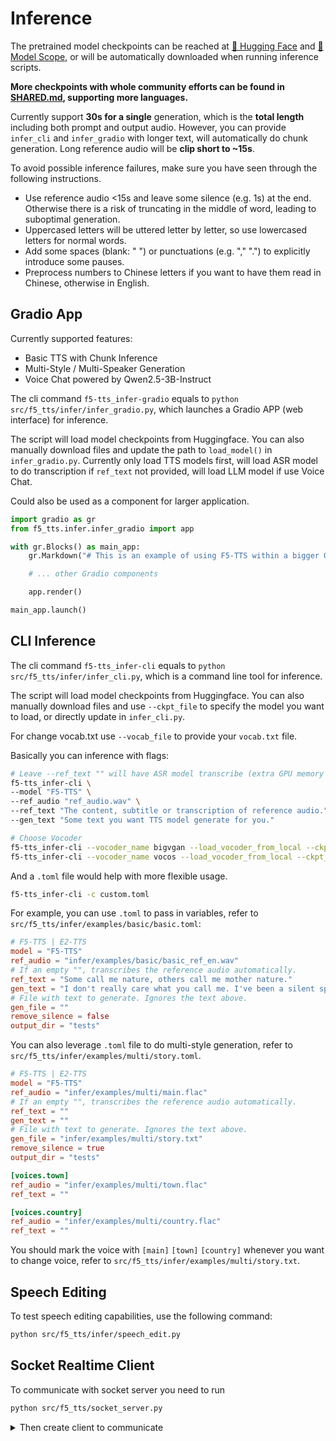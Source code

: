 # Inference

The pretrained model checkpoints can be reached at [🤗 Hugging Face]() and [🤖 Model Scope](), or will be automatically downloaded when running inference scripts.

**More checkpoints with whole community efforts can be found in [SHARED.md](SHARED.md), supporting more languages.**

Currently support **30s for a single** generation, which is the **total length** including both prompt and output audio. However, you can provide `infer_cli` and `infer_gradio` with longer text, will automatically do chunk generation. Long reference audio will be **clip short to ~15s**.

To avoid possible inference failures, make sure you have seen through the following instructions.

- Use reference audio <15s and leave some silence (e.g. 1s) at the end. Otherwise there is a risk of truncating in the middle of word, leading to suboptimal generation.
- Uppercased letters will be uttered letter by letter, so use lowercased letters for normal words. 
- Add some spaces (blank: " ") or punctuations (e.g. "," ".") to explicitly introduce some pauses.
- Preprocess numbers to Chinese letters if you want to have them read in Chinese, otherwise in English.


## Gradio App

Currently supported features:

- Basic TTS with Chunk Inference
- Multi-Style / Multi-Speaker Generation
- Voice Chat powered by Qwen2.5-3B-Instruct

The cli command `f5-tts_infer-gradio` equals to `python src/f5_tts/infer/infer_gradio.py`, which launches a Gradio APP (web interface) for inference.

The script will load model checkpoints from Huggingface. You can also manually download files and update the path to `load_model()` in `infer_gradio.py`. Currently only load TTS models first, will load ASR model to do transcription if `ref_text` not provided, will load LLM model if use Voice Chat.

Could also be used as a component for larger application.
```python
import gradio as gr
from f5_tts.infer.infer_gradio import app

with gr.Blocks() as main_app:
    gr.Markdown("# This is an example of using F5-TTS within a bigger Gradio app")

    # ... other Gradio components

    app.render()

main_app.launch()
```


## CLI Inference

The cli command `f5-tts_infer-cli` equals to `python src/f5_tts/infer/infer_cli.py`, which is a command line tool for inference.

The script will load model checkpoints from Huggingface. You can also manually download files and use `--ckpt_file` to specify the model you want to load, or directly update in `infer_cli.py`.

For change vocab.txt use `--vocab_file` to provide your `vocab.txt` file.

Basically you can inference with flags:
```bash
# Leave --ref_text "" will have ASR model transcribe (extra GPU memory usage)
f5-tts_infer-cli \
--model "F5-TTS" \
--ref_audio "ref_audio.wav" \
--ref_text "The content, subtitle or transcription of reference audio." \
--gen_text "Some text you want TTS model generate for you."

# Choose Vocoder
f5-tts_infer-cli --vocoder_name bigvgan --load_vocoder_from_local --ckpt_file <YOUR_CKPT_PATH, eg:ckpts/F5TTS_Base_bigvgan/model_1250000.pt>
f5-tts_infer-cli --vocoder_name vocos --load_vocoder_from_local --ckpt_file <YOUR_CKPT_PATH, eg:ckpts/F5TTS_Base/model_1200000.safetensors>
```

And a `.toml` file would help with more flexible usage.

```bash
f5-tts_infer-cli -c custom.toml
```

For example, you can use `.toml` to pass in variables, refer to `src/f5_tts/infer/examples/basic/basic.toml`:

```toml
# F5-TTS | E2-TTS
model = "F5-TTS"
ref_audio = "infer/examples/basic/basic_ref_en.wav"
# If an empty "", transcribes the reference audio automatically.
ref_text = "Some call me nature, others call me mother nature."
gen_text = "I don't really care what you call me. I've been a silent spectator, watching species evolve, empires rise and fall. But always remember, I am mighty and enduring."
# File with text to generate. Ignores the text above.
gen_file = ""
remove_silence = false
output_dir = "tests"
```

You can also leverage `.toml` file to do multi-style generation, refer to `src/f5_tts/infer/examples/multi/story.toml`.

```toml
# F5-TTS | E2-TTS
model = "F5-TTS"
ref_audio = "infer/examples/multi/main.flac"
# If an empty "", transcribes the reference audio automatically.
ref_text = ""
gen_text = ""
# File with text to generate. Ignores the text above.
gen_file = "infer/examples/multi/story.txt"
remove_silence = true
output_dir = "tests"

[voices.town]
ref_audio = "infer/examples/multi/town.flac"
ref_text = ""

[voices.country]
ref_audio = "infer/examples/multi/country.flac"
ref_text = ""
```
You should mark the voice with `[main]` `[town]` `[country]` whenever you want to change voice, refer to `src/f5_tts/infer/examples/multi/story.txt`.

## Speech Editing

To test speech editing capabilities, use the following command:

```bash
python src/f5_tts/infer/speech_edit.py
```

## Socket Realtime Client

To communicate with socket server you need to run 
```bash
python src/f5_tts/socket_server.py
```

<details>
<summary>Then create client to communicate</summary>

``` python
import socket
import numpy as np
import asyncio
import pyaudio

async def listen_to_voice(text, server_ip='localhost', server_port=9999):
    client_socket = socket.socket(socket.AF_INET, socket.SOCK_STREAM)
    client_socket.connect((server_ip, server_port))

    async def play_audio_stream():
        buffer = b''
        p = pyaudio.PyAudio()
        stream = p.open(format=pyaudio.paFloat32,
                        channels=1,
                        rate=24000,  # Ensure this matches the server's sampling rate
                        output=True,
                        frames_per_buffer=2048)

        try:
            while True:
                chunk = await asyncio.get_event_loop().run_in_executor(None, client_socket.recv, 1024)
                if not chunk:  # End of stream
                    break
                if b"END_OF_AUDIO" in chunk:
                    buffer += chunk.replace(b"END_OF_AUDIO", b"")
                    if buffer:
                        audio_array = np.frombuffer(buffer, dtype=np.float32).copy()  # Make a writable copy
                        stream.write(audio_array.tobytes())
                    break
                buffer += chunk
                if len(buffer) >= 4096:
                    audio_array = np.frombuffer(buffer[:4096], dtype=np.float32).copy()  # Make a writable copy
                    stream.write(audio_array.tobytes())
                    buffer = buffer[4096:]
        finally:
            stream.stop_stream()
            stream.close()
            p.terminate()

    try:
        # Send only the text to the server
        await asyncio.get_event_loop().run_in_executor(None, client_socket.sendall, text.encode('utf-8'))
        await play_audio_stream()
        print("Audio playback finished.")

    except Exception as e:
        print(f"Error in listen_to_voice: {e}")

    finally:
        client_socket.close()

# Example usage: Replace this with your actual server IP and port
async def main():
    await listen_to_voice("my name is jenny..", server_ip='localhost', server_port=9998)

# Run the main async function
asyncio.run(main())
```

</details>

